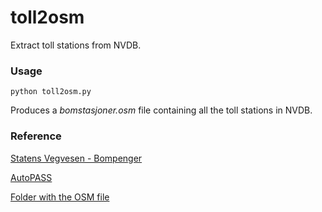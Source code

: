 # toll2osm
Extract toll stations from NVDB.

### Usage ###

<code>python toll2osm.py</code>

Produces a _bomstasjoner.osm_ file containing all the toll stations in NVDB.

### Reference ###

[Statens Vegvesen - Bompenger](https://www.vegvesen.no/trafikkinformasjon/reiseinformasjon/bompenger)

[AutoPASS](https://www.autopass.no)

[Folder with the OSM file](https://drive.google.com/drive/folders/1JkIIUxwNh9WZx4lzt7rmqCwa6G_p9MAB?usp=sharing)
